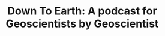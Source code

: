 ---
layout: event
title: "Down To Earth: A podcast for Geoscientists by Geoscientist"
type: podcast
external: https://grssieee.podbean.com/

date_start: 2023-02-12

location: 
  name: Online

contributions:
  talks:
  - 
    speakers:
    - yochannah
    title: "What is Open Science"
    recording: https://grssieee.podbean.com/e/s4e01-down-to-earth-what-is-open-science/
---